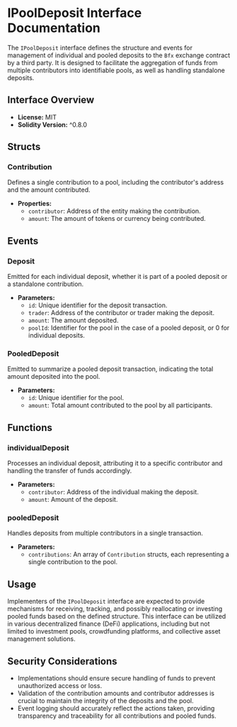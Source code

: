 # IPoolDeposit Interface Documentation

The `IPoolDeposit` interface defines the structure and events for management of individual and pooled deposits to the `Bfx` exchange contract by a third party. It is designed to facilitate the aggregation of funds from multiple contributors into identifiable pools, as well as handling standalone deposits. 

## Interface Overview

- **License:** MIT
- **Solidity Version:** ^0.8.0

## Structs

### Contribution

Defines a single contribution to a pool, including the contributor's address and the amount contributed.

- **Properties:**
  - `contributor`: Address of the entity making the contribution.
  - `amount`: The amount of tokens or currency being contributed.

## Events

### Deposit

Emitted for each individual deposit, whether it is part of a pooled deposit or a standalone contribution.

- **Parameters:**
  - `id`: Unique identifier for the deposit transaction.
  - `trader`: Address of the contributor or trader making the deposit.
  - `amount`: The amount deposited.
  - `poolId`: Identifier for the pool in the case of a pooled deposit, or 0 for individual deposits.

### PooledDeposit

Emitted to summarize a pooled deposit transaction, indicating the total amount deposited into the pool.

- **Parameters:**
  - `id`: Unique identifier for the pool.
  - `amount`: Total amount contributed to the pool by all participants.

## Functions

### individualDeposit

Processes an individual deposit, attributing it to a specific contributor and handling the transfer of funds accordingly.

- **Parameters:**
  - `contributor`: Address of the individual making the deposit.
  - `amount`: Amount of the deposit.

### pooledDeposit

Handles deposits from multiple contributors in a single transaction.

- **Parameters:**
  - `contributions`: An array of `Contribution` structs, each representing a single contribution to the pool.

## Usage

Implementers of the `IPoolDeposit` interface are expected to provide mechanisms for receiving, tracking, and possibly reallocating or investing pooled funds based on the defined structure. This interface can be utilized in various decentralized finance (DeFi) applications, including but not limited to investment pools, crowdfunding platforms, and collective asset management solutions.

## Security Considerations

- Implementations should ensure secure handling of funds to prevent unauthorized access or loss.
- Validation of the contribution amounts and contributor addresses is crucial to maintain the integrity of the deposits and the pool.
- Event logging should accurately reflect the actions taken, providing transparency and traceability for all contributions and pooled funds.

